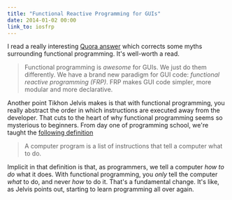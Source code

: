 ```yaml
---
title: "Functional Reactive Programming for GUIs"
date: 2014-01-02 00:00
link_to: iosfrp
---
```


I read a really interesting [Quora answer](http://www.quora.com/Functional-Programming/What-are-some-false-beliefs-about-functional-programming-and-functional-programming-languages/answer/Tikhon-Jelvis?srid=YMS&share=1) which corrects some myths surrounding functional programming. It's well-worth a read.

> Functional programming is _awesome_ for GUIs. We just do them differently. We have a brand new paradigm for GUI code: _functional reactive programming (FRP)_. FRP makes GUI code simpler, more modular and more declarative.

Another point Tikhon Jelvis makes is that with functional programming, you really abstract the order in which instructions are executed away from the developer. That cuts to the heart of why functional programming seems so mysterious to beginners. From day one of programming school, we're taught the [following definition](http://simple.wikipedia.org/wiki/Computer_program)

> A computer program is a list of instructions that tell a computer what to do.

Implicit in that definition is that, as programmers, we tell a computer _how to do_ what it does. With functional programming, you _only_ tell the computer _what_ to do, and never _how_ to do it. That's a fundamental change. It's like, as Jelvis points out, starting to learn programming all over again.

<!-- more -->
